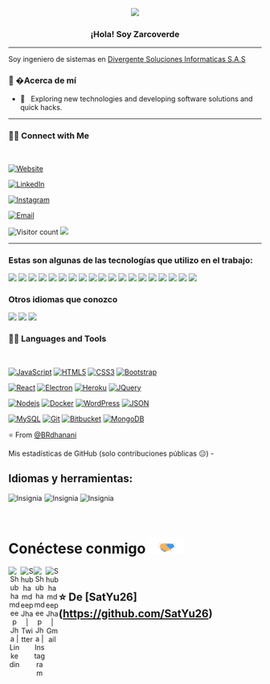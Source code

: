 <p align='center'><img src ="https://user-images.githubusercontent.com/31412501/118694241-7db51780-b7d1-11eb-9368-e97f2fed3ad9.png" width="230"></p>

### <h3 align='center'>¡Hola! Soy Zarcoverde</h3>

<hr>

Soy ingeniero de sistemas en <a href="https://www.divergente.net.co/"> Divergente Soluciones Informaticas S.A.S </a>



<h3>👨 �Acerca de mí</h3>

- 🤔 &nbsp; Exploring new technologies and developing software solutions and quick hacks.

<hr>

<h3> 🤝🏻 Connect with Me </h3>

<br>

<p align="center">

<a href="https://shivammalpani.netlify.app/"><img alt="Website" src="https://img.shields.io/badge/shivammalpani.netlify.app-black?style=flat-square&logo=google-chrome"></a>

<a href="https://www.linkedin.com/in/shivam-malpani-47a379198/"><img alt="LinkedIn" src="https://img.shields.io/badge/LinkedIn-Shivam%20Malpani-blue?style=flat-square&logo=linkedin"></a>

<a href="https://www.instagram.com/i__disbalance/"><img alt="Instagram" src="https://img.shields.io/badge/Instagram-i__disbalance-black?style=flat-square&logo=instagram"></a>

<a href="mailto:shivammalpani111@gmail.com"><img alt="Email" src="https://img.shields.io/badge/Email-shivammalpani111@gmail.com-blue?style=flat-square&logo=gmail"></a>

</p>

![Visitor count](https://visitor-badge.laobi.icu/badge?page_id=shivam0110.shivam0110)   <img src="https://media.giphy.com/media/dxn6fRlTIShoeBr69N/giphy.gif" width="30">

<hr>

### Estas son algunas de las tecnologías que utilizo en el trabajo:

<img src = "https://img.shields.io/badge/-HTML5-E34F26?style=flat&logo=html5&logoColor=white"> <img src = "https://img.shields.io/badge/-CSS3 -1572B6? Style = flat & logo = css3 & logoColor = white ">
<img src = "https://img.shields.io/badge/-Bootstrap-563D7C?style=flat&logo=bootstrap&logoColor=white">
<img src = "https://img.shields.io/badge/-JavaScript-eed718?style=flat&logo=javascript&logoColor=ffffff">
<img src = "https://img.shields.io/badge/-Sass-cc6699?style=flat&logo=sass&logoColor=ffffff">
<img src = "https://img.shields.io/badge/-React-000000?style=flat&logo=react&logoColor=00c8ff">
<img src = "https://img.shields.io/badge/-MongoDB-4DB33D?style=flat&logo=mongodb&logoColor=FFFFFF">
<img src = "https://img.shields.io/badge/-GraphQL-e535ab?style=flat&logo=graphql&logoColor=FFFFFF">
<img src = "https://img.shields.io/badge/-MySQL-F29111?style=flat&logo=mysql&logoColor=FFFFFF">
<img src = "https://img.shields.io/badge/-Express.js-787878?style=flat">
<img src = "https://img.shields.io/badge/-Node.js-3C873A?style=flat&logo=Node.js&logoColor=white">
<img src = "https://img.shields.io/badge/-Firebase-FFA611?style=flat&logo=firebase&logoColor=FFFFFF">
<img src = "http://img.shields.io/badge/-Google%20Cloud%20Platform-4285F4?style=flat&logo=google%20cloud&logoColor=white">
<img src = "https://img.shields.io/badge/-Progressive Web Apps-5A0FC8? style = flat">
<img src = "http://img.shields.io/badge/-Git-F1502F?style=flat&logo=git&logoColor=FFFFFF">
<img src = "http://img.shields.io/badge/-Github-000000?style=flat&logo=github&logoColor=FFFFFF">
<img src = "http://img.shields.io/badge/-VS%20Code-007ACC?style=flat&logo=visual%20studio%20code&logoColor=white">
<img src = "http://img.shields.io/badge/-Heroku-430098?style=flat&logo=heroku&logoColor=white">
<img src = "http://img.shields.io/badge/-Vercel-black?style=flat&logo=vercel&logoColor=white">

### Otros idiomas que conozco
<img src = "http://img.shields.io/badge/-Java-F89820?style=flat&logo=java&logoColor=white"> <img src = "https://img.shields.io/badge/-C % 20 &% 20C ++ - 659ad2? Style = flat & logo = c% 2B% 2B & logoColor = ffffff "> <img src =" https://img.shields.io/badge/-Python-black?style=flat&logo=python&logoColor=white " > 




### 👨‍💻 Languages and Tools

<br />

[![JavaScript](https://img.shields.io/badge/-JavaScript-black?style=flat&logo=javascript&link=https://github.com/BRdhanani)](https://github.com/BRdhanani) 
[![HTML5](https://img.shields.io/badge/-HTML5-E34F26?style=flat&logo=html5&logoColor=white&link=https://github.com/BRdhanani)](https://github.com/BRdhanani) 
[![CSS3](https://img.shields.io/badge/-CSS3-1572B6?style=flat&logo=css3&link=https://github.com/BRdhanani)](https://github.com/BRdhanani) 
[![Bootstrap](https://img.shields.io/badge/-Bootstrap-563D7C?style=flat&logo=bootstrap&link=https://github.com/BRdhanani)](https://github.com/BRdhanani) 

[![React](https://img.shields.io/badge/-React-black?style=flat&logo=react&link=https://github.com/BRdhanani)](https://github.com/BRdhanani) 
[![Electron](https://img.shields.io/badge/-Electron-gray?style=flat&logo=electron&link=https://github.com/BRdhanani)](https://github.com/BRdhanani) 
[![Heroku](https://img.shields.io/badge/-Heroku-gray?style=flat&logo=heroku&link=https://github.com/BRdhanani)](https://github.com/BRdhanani) 
[![JQuery](https://img.shields.io/badge/-JQuery-blue?style=flat&logo=jquery&link=https://github.com/BRdhanani)](https://github.com/BRdhanani) 

[![Nodejs](https://img.shields.io/badge/-Nodejs-green?style=flat&logo=Node.js&link=https://github.com/BRdhanani)](https://github.com/BRdhanani) 
[![Docker](https://img.shields.io/badge/-Docker-black?style=flat&logo=docker&link=https://github.com/BRdhanani)](https://github.com/BRdhanani) 
[![WordPress](https://img.shields.io/badge/-WordPress-blue?style=flat&logo=wordpress&link=https://github.com/BRdhanani)](https://github.com/BRdhanani) 
[![JSON](https://img.shields.io/badge/-json-02569B?style=flat&logo=json&link=https://github.com/BRdhanani)](https://github.com/BRdhanani)

[![MySQL](https://img.shields.io/badge/-MySQL-black?style=flat&logo=mysql&link=https://github.com/BRdhanani)](https://github.com/BRdhanani)
[![Git](https://img.shields.io/badge/-Git-black?style=flat&logo=git&link=https://github.com/BRdhanani)](https://github.com/BRdhanani) 
[![Bitbucket](https://img.shields.io/badge/-Bitbucket-blue?style=flat&logo=bitbucket&link=https://github.com/BRdhanani)](https://github.com/BRdhanani)
[![MongoDB](https://img.shields.io/badge/-MongoDB-FCA121?style=flat&logo=mongodb&link=https://github.com/BRdhanani)](https://gitlab.com/BRdhanani) 

⭐️ From [@BRdhanani](https://github.com/BRdhanani)

Mis estadísticas de GitHub (solo contribuciones públicas 😑) -



## Idiomas y herramientas:

<img alt="Insignia" style="flotador: izquierda; margen derecho: 5px;" src="https://img.shields.io/badge/dart-%230175C2.svg?&style=for-the-badge&logo=dart&logoColor=white"/> <img alt="Insignia" style="flotador: izquierda; margen derecho: 5px; " src = "https://img.shields.io/badge/Flutter-%2302569B.svg?&style=for-the-badge&logo=flutter&logoColor=white"/>
<img alt="Insignia" style="float: left; margin-right: 5px;" src="https://img.shields.io/badge/css3%20-%231572B6.svg?&style=for-the-badge&logo=css3&logoColor=white"/>

<br>
  
  # Conéctese conmigo <img src = "https://github.com/SatYu26/SatYu26/blob/master/Assets/Handshake.gif" height = "32px">

<div align="center">
  <a href="https://in.linkedin.com/in/TheDudeThatCode">
    <img align="left" alt="Shubhamdeep Jha | Linkedin" width="24px" src="https://github.com/TheDudeThatCode/TheDudeThatCode/blob/master/Assets/Linkedin.svg"/>
  </a>
  <a href="https://twitter.com/TheDudeThatCode">
    <img align="left" alt="Shubhamdeep Jha | Twitter" width="26px" src="https://github.com/TheDudeThatCode/TheDudeThatCode/blob/master/Assets/Twitter.svg"/>
  </a>
  <a href="https://www.instagram.com/thedudethatcode/">
    <img align="left" alt="Shubhamdeep Jha | Instagram" width="24px" src="https://github.com/TheDudeThatCode/TheDudeThatCode/blob/master/Assets/Instagram.svg"/>
  </a>
  <a href="mailto:shubhamdeepjha@gmail.com">
    <img align="left" alt="Shubhamdeep Jha | Gmail" width="26px" src="https://github.com/TheDudeThatCode/TheDudeThatCode/blob/master/Assets/Gmail.svg"/>
  </a>
  </div>


<br>


## ⭐️ De [SatYu26] (https://github.com/SatYu26)

